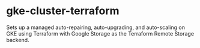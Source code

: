 # gke-cluster-terraform
Sets up a managed auto-repairing, auto-upgrading, and auto-scaling on GKE using Terraform with Google Storage as the Terraform Remote Storage backend.

